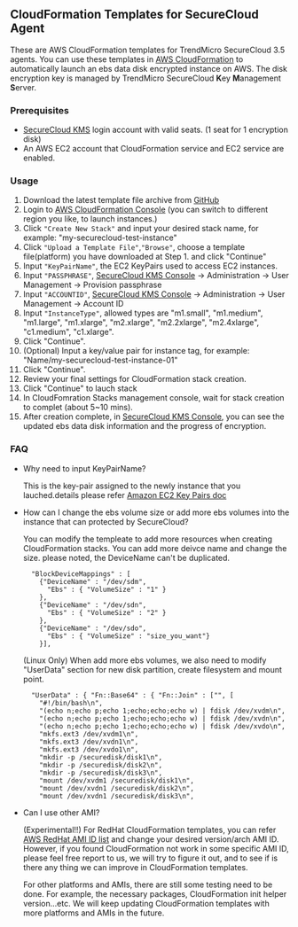 ## CloudFormation Templates for SecureCloud Agent ##

These are AWS CloudFormation templates for TrendMicro SecureCloud 3.5 agents. You can use these templates in [AWS CloudFormation](http://aws.amazon.com/cloudformation/) to automatically launch an ebs data disk encrypted instance on AWS. The disk encryption key is managed by TrendMicro SecureCloud **K**ey **M**anagement **S**erver.

### Prerequisites ###

- [SecureCloud KMS](https://console.securecloud.com) login account with valid seats. (1 seat for 1 encryption disk)
- An AWS EC2 account that CloudFormation service and EC2 service are enabled.

### Usage ###

1. Download the latest template file archive from [GitHub](https://github.com/securecloud/CloudFormation/archive/master.zip)
2. Login to [AWS CloudFormation Console](https://console.aws.amazon.com/cloudformation/?region=ap-southeast-1) (you can switch to different region you like, to launch instances.)
3. Click `"Create New Stack"` and input your desired stack name, for example: "my-securecloud-test-instance"
4. Click `"Upload a Template File"`,`"Browse"`, choose a template file(platform) you have downloaded at Step 1. and click "Continue"
5. Input `"KeyPairName"`, the EC2 KeyPairs used to access EC2 instances.
6. Input `"PASSPHRASE"`, [SecureCloud KMS Console](https://console.securecloud.com) -> Administration -> User Management -> Provision passphrase
7. Input `"ACCOUNTID"`, [SecureCloud KMS Console](https://console.securecloud.com) -> Administration -> User Management -> Account ID
8. Input `"InstanceType"`, allowed types are "m1.small", "m1.medium", "m1.large", "m1.xlarge", "m2.xlarge", "m2.2xlarge", "m2.4xlarge", "c1.medium", "c1.xlarge". 
9. Click "Continue".
10. (Optional) Input a key/value pair for instance tag, for example: "Name/my-securecloud-test-instance-01" 
11. Click "Continue".
12. Review your final settings for CloudFormation stack creation.
13. Click "Continue" to lauch stack
14. In CloudFomration Stacks management console, wait for stack creation to complet (about 5~10 mins).
15. After creation complete, in [SecureCloud KMS Console](https://console.securecloud.com), you can see the updated ebs data disk information and the progress of encryption.

### FAQ ###
- Why need to input KeyPairName?

	This is the key-pair assigned to the newly instance that you lauched.details please refer [Amazon EC2 Key Pairs doc](http://docs.aws.amazon.com/AWSEC2/latest/UserGuide/ec2-key-pairs.html)

- How can I change the ebs volume size or add more ebs volumes into the instance that can protected by SecureCloud?
	
	You can modify the templeate to add more resources when creating CloudFormation stacks. You can add more deivce name and change the size. please noted, the DeviceName can't be duplicated.

 
        "BlockDeviceMappings" : [
          {"DeviceName" : "/dev/sdm",
            "Ebs" : { "VolumeSize" : "1" }
          },
          {"DeviceName" : "/dev/sdn",
            "Ebs" : { "VolumeSize" : "2" }
          },
		  {"DeviceName" : "/dev/sdo",
			"Ebs" : { "VolumeSize" : "size_you_want"}
		  }],
  

	(Linux Only) When add more ebs volumes, we also need to modify "UserData" section for new disk partition, create filesystem and mount point.

        "UserData" : { "Fn::Base64" : { "Fn::Join" : ["", [
          "#!/bin/bash\n",
          "(echo n;echo p;echo 1;echo;echo;echo w) | fdisk /dev/xvdm\n",          
          "(echo n;echo p;echo 1;echo;echo;echo w) | fdisk /dev/xvdn\n",
		  "(echo n;echo p;echo 1;echo;echo;echo w) | fdisk /dev/xvdo\n",
          "mkfs.ext3 /dev/xvdm1\n",
          "mkfs.ext3 /dev/xvdn1\n",
		  "mkfs.ext3 /dev/xvdo1\n",
          "mkdir -p /securedisk/disk1\n",
          "mkdir -p /securedisk/disk2\n",
		  "mkdir -p /securedisk/disk3\n",
          "mount /dev/xvdm1 /securedisk/disk1\n",
          "mount /dev/xvdn1 /securedisk/disk2\n",
		  "mount /dev/xvdn1 /securedisk/disk3\n",

- Can I use other AMI?

	(Experimental!!) For RedHat CloudFormation templates, you can refer [AWS RedHat AMI ID list](http://aws.amazon.com/partners/redhat/) and change your desired version/arch AMI ID. However, if you found CloudFormation not work in some specific AMI ID, please feel free report to us, we will try to figure it out, and to see if is there any thing we can improve in CloudFormation templates.    

	For other platforms and AMIs, there are still some testing need to be done. For example, the necessary packages, CloudFormation init helper version...etc. We will keep updating CloudFormation templates with more platforms and AMIs in the future.